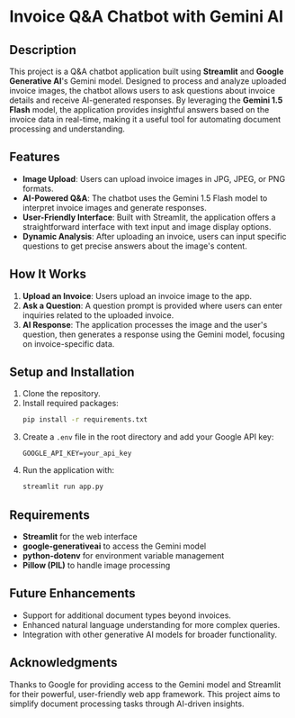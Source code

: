 
# Invoice Q&A Chatbot with Gemini AI

## Description

This project is a Q&A chatbot application built using **Streamlit** and **Google Generative AI**'s Gemini model. Designed to process and analyze uploaded invoice images, the chatbot allows users to ask questions about invoice details and receive AI-generated responses. By leveraging the **Gemini 1.5 Flash** model, the application provides insightful answers based on the invoice data in real-time, making it a useful tool for automating document processing and understanding.

## Features

- **Image Upload**: Users can upload invoice images in JPG, JPEG, or PNG formats.
- **AI-Powered Q&A**: The chatbot uses the Gemini 1.5 Flash model to interpret invoice images and generate responses.
- **User-Friendly Interface**: Built with Streamlit, the application offers a straightforward interface with text input and image display options.
- **Dynamic Analysis**: After uploading an invoice, users can input specific questions to get precise answers about the image's content.

## How It Works

1. **Upload an Invoice**: Users upload an invoice image to the app.
2. **Ask a Question**: A question prompt is provided where users can enter inquiries related to the uploaded invoice.
3. **AI Response**: The application processes the image and the user's question, then generates a response using the Gemini model, focusing on invoice-specific data.

## Setup and Installation

1. Clone the repository.
2. Install required packages:
   ```bash
   pip install -r requirements.txt
   ```
3. Create a `.env` file in the root directory and add your Google API key:
   ```plaintext
   GOOGLE_API_KEY=your_api_key
   ```
4. Run the application with:
   ```bash
   streamlit run app.py
   ```

## Requirements

- **Streamlit** for the web interface
- **google-generativeai** to access the Gemini model
- **python-dotenv** for environment variable management
- **Pillow (PIL)** to handle image processing

## Future Enhancements

- Support for additional document types beyond invoices.
- Enhanced natural language understanding for more complex queries.
- Integration with other generative AI models for broader functionality.

## Acknowledgments

Thanks to Google for providing access to the Gemini model and Streamlit for their powerful, user-friendly web app framework. This project aims to simplify document processing tasks through AI-driven insights.
